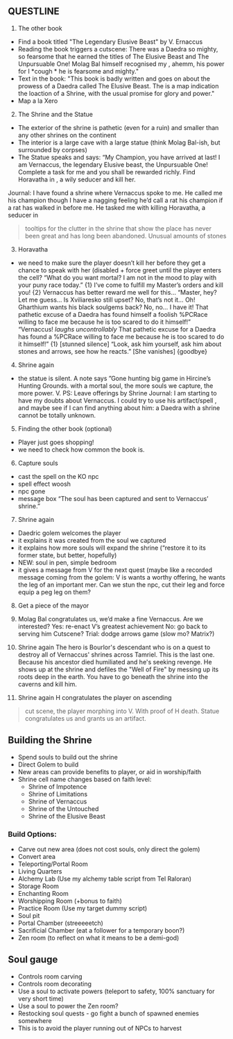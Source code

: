 ## QUESTLINE
1. The other book
- Find a book titled "The Legendary Elusive Beast" by V. Ernaccus
- Reading the book triggers a cutscene: There was a Daedra so mighty, so fearsome that he earned the titles of The Elusive Beast and The Unpursuable One! Molag Bal himself recognised my , ahemm, his power for I *cough * he is fearsome and mighty."
- Text in the book: "This book is badly written and goes on about the prowess of a Daedra called The Elusive Beast. The is a map indication the loaction of a Shrine, with the usual promise for glory and power."
- Map a la Xero

2.  The Shrine and the Statue
- The exterior of the shrine is pathetic (even for a ruin) and smaller than any other shrines on the continent
- The interior is a large cave with a large statue (think Molag Bal-ish, but surrounded by corpses)
- The Statue speaks and says:
“My Champion, you have arrived at last! I am Vernaccus, the legendary Elusive beast, the Unpursuable One! Complete a task for me and you shall be rewarded richly. Find Horavatha in <insert Daedric RUIN>, a wily seducer and kill her. 

Journal: I have found a shrine where Vernaccus spoke to me. He called me his champion though I have a nagging feeling he’d call a rat his champion if a rat has walked in before me. He tasked me with killing Horavatha, a seducer in <insert RUINS>
> tooltips for the clutter in the shrine that show the place has never been great and has long been abandoned. Unusual amounts of stones

3.  Horavatha
- we need to make sure the player doesn’t kill her before they get a chance to speak with her (disabled + force greet until the player enters the cell?
“What do you want mortal? I am not in the mood to play with your puny race today.”
{1} I’ve come to fulfill my Master’s orders and kill you!
{2} Vernaccus has better reward me well for this…
“Master, hey? Let me guess… Is Xviliaresko still upset? No, that’s not it… Oh! Gharthium wants his black soulgems back? No, no… I have it! That pathetic excuse of a Daedra has found himself a foolish %PCRace willing to face me because he is too scared to do it himself!”
“Vernaccus! *laughs uncontrollably*  That pathetic excuse for a Daedra has found a %PCRace willing to face me because he is too scared to do it himself!”
{1} [stunned silence]
“Look, ask him yourself, ask him about stones and arrows, see how he reacts.” [She vanishes]
{goodbye}

4.  Shrine again
- the statue is silent. A note says ”Gone hunting big game in Hircine’s Hunting Grounds. <USE MY ARTIFACT>  with a mortal soul, the more souls we capture, the more power.
V.
PS: Leave offerings by Shrine
Journal: I am starting to have my doubts about Vernaccus. I could try to use his artifact/spell , and maybe see if I can find anything about him: a Daedra with a shrine cannot be totally unknown.

5.  Finding the other book (optional)
- Player just goes shopping!
- we need to check how common the book is.

6.  Capture souls
- cast the spell on the KO npc
- spell effect woosh
- npc gone
- message box “The soul has been captured and sent to Vernaccus’ shrine.”

7.  Shrine again
- Daedric golem welcomes the player
- it explains it was created from the soul we captured
- it explains how more souls will expand the shrine (“restore it to its former state, but better, hopefully)
- NEW: soul in pen, simple bedroom
- it gives a message from V for the next quest (maybe like a recorded message coming from the golem:
V is wants a worthy offering, he wants the leg of an important mer. 
Can we stun the npc, cut their leg and force equip a peg leg on them?

8.  Get a piece of the mayor

9. Molag Bal congratulates us, we’d make a fine Vernaccus. Are we interested?
Yes: re-enact V’s greatest achievement 
No: go back to serving him
Cutscene?
Trial: dodge arrows game (slow mo? Matrix?)

10. Shrine again
The hero is Bourlor's descendant who is on a quest to destroy all of Vernaccus' shrines across Tamriel. This is the last one. Because his ancestor died humiliated and he's seeking revenge. He shows up at the shrine and defiles the "Well of Fire" by messing up its roots deep in the earth. You have to go beneath the shrine into the caverns and kill him.

11. Shrine again
H congratulates the player on ascending
> cut scene, the player morphing into V.
With proof of H death. Statue congratulates  us and grants us an artifact. 



## Building the Shrine
- Spend souls to build out the shrine
- Direct Golem to build
- New areas can provide benefits to player, or aid in worship/faith
- Shrine cell name changes based on faith level:
  - Shrine of Impotence
  - Shrine of Limitations
  - Shrine of Vernaccus
  - Shrine of the Untouched
  - Shrine of the Elusive Beast

### Build Options:
- Carve out new area (does not cost souls, only direct the golem)
- Convert area
- Teleporting/Portal Room
- Living Quarters
- Alchemy Lab (Use my alchemy table script from Tel Raloran)
- Storage Room
- Enchanting Room
- Worshipping Room (+bonus to faith)
- Practice Room (Use my target dummy script)
- Soul pit
- Portal Chamber (streeeeetch)
- Sacrificial Chamber (eat a follower for a temporary boon?)
- Zen room (to reflect on what it means to be a demi-god)


## Soul gauge
- Controls room carving
- Controls room decorating
- Use a soul to activate powers (teleport to safety, 100% sanctuary for very short time)
- Use a soul to power the Zen room?
- Restocking soul quests - go fight a bunch of spawned enemies somewhere
- This is to avoid the player running out of NPCs to harvest

